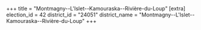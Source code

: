 +++
title = "Montmagny--L'Islet--Kamouraska--Rivière-du-Loup"
[extra]
election_id = 42
district_id = "24051"
district_name = "Montmagny--L'Islet--Kamouraska--Rivière-du-Loup"
+++
